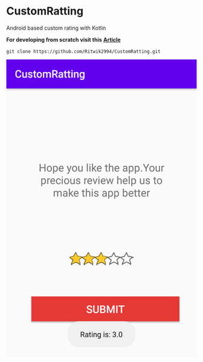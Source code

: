 # CustomRatting
 Android based custom rating with Kotlin
 
**For developing from scratch visit this**  __[Article](https://medium.com/@rithvik2994/custom-rating-system-android-3185b4f94596?sk=c45418d5f1588ba29885067a07f79128)__
 

 ```
 git clone https://github.com/Ritwik2994/CustomRatting.git
 
 ```
 

![RatingScreen](https://github.com/Ritwik2994/CustomRatting/blob/master/customRating.png)
